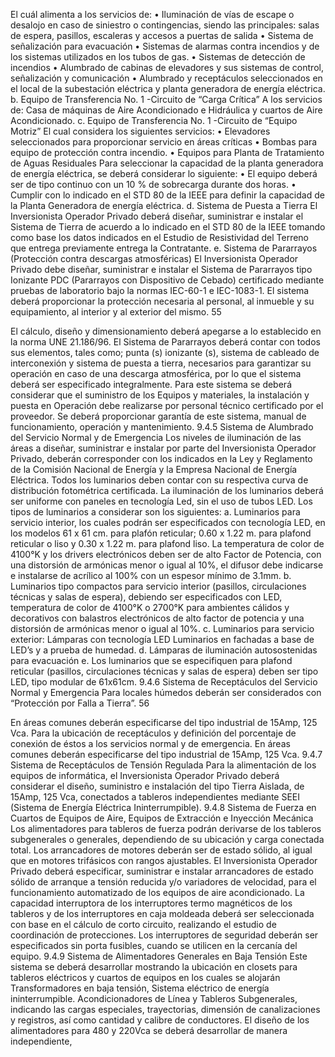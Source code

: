 El cuál alimenta a los servicios de:
• Iluminación de vías de escape o desalojo en caso de siniestro o contingencias, siendo las
principales: salas de espera, pasillos, escaleras y accesos a puertas de salida
• Sistema de señalización para evacuación
• Sistemas de alarmas contra incendios y de los sistemas utilizados en los tubos de gas.
• Sistemas de detección de incendios
• Alumbrado de cabinas de elevadores y sus sistemas de control, señalización y comunicación
• Alumbrado y receptáculos seleccionados en el local de la subestación eléctrica y planta
generadora de energía eléctrica.
b. Equipo de Transferencia No. 1 -Circuito de “Carga Crítica”
A los servicios de:
Casa de máquinas de Aire Acondicionado e Hidráulica y cuartos de Aire Acondicionado.
c. Equipo de Transferencia No. 1 -Circuito de “Equipo Motriz”
El cual considera los siguientes servicios:
• Elevadores seleccionados para proporcionar servicio en áreas críticas
• Bombas para equipo de protección contra incendio.
• Equipos para Planta de Tratamiento de Aguas Residuales
Para seleccionar la capacidad de la planta generadora de energía eléctrica, se deberá considerar lo
siguiente:
• El equipo deberá ser de tipo continuo con un 10 % de sobrecarga durante dos horas.
• Cumplir con lo indicado en el STD 80 de la IEEE para definir la capacidad de la Planta
Generadora de energía eléctrica.
d. Sistema de Puesta a Tierra
El Inversionista Operador Privado deberá diseñar, suministrar e instalar el Sistema de Tierra de
acuerdo a lo indicado en el STD 80 de la IEEE tomando como base los datos indicados en el Estudio
de Resistividad del Terreno que entrega previamente entrega la Contratante.
e. Sistema de Pararrayos (Protección contra descargas atmosféricas)
El Inversionista Operador Privado debe diseñar, suministrar e instalar el Sistema de Pararrayos tipo
Ionizante PDC (Pararrayos con Dispositivo de Cebado) certificado mediante pruebas de laboratorio
bajo la normas IEC-60-1 e IEC-1083-1. El sistema deberá proporcionar la protección necesaria al
personal, al inmueble y su equipamiento, al interior y al exterior del mismo.
55

El cálculo, diseño y dimensionamiento deberá apegarse a lo establecido en la norma UNE
21.186/96.
El Sistema de Pararrayos deberá contar con todos sus elementos, tales como; punta (s) ionizante
(s), sistema de cableado de interconexión y sistema de puesta a tierra, necesarios para garantizar su
operación en caso de una descarga atmosférica, por lo que el sistema deberá ser especificado
integralmente.
Para este sistema se deberá considerar que el suministro de los Equipos y materiales, la instalación
y puesta en Operación debe realizarse por personal técnico certificado por el proveedor.
Se deberá proporcionar garantía de este sistema, manual de funcionamiento, operación y
mantenimiento.
9.4.5 Sistema de Alumbrado del Servicio Normal y de Emergencia
Los niveles de iluminación de las áreas a diseñar, suministrar e instalar por parte del Inversionista
Operador Privado, deberán corresponder con los indicados en la Ley y Reglamento de la Comisión
Nacional de Energía y la Empresa Nacional de Energía Eléctrica. Todos los luminarios deben contar
con su respectiva curva de distribución fotométrica certificada.
La iluminación de los luminarios deberá ser uniforme con paneles en tecnología Led, sin el uso de
tubos LED.
Los tipos de luminarios a considerar son los siguientes:
a. Luminarios para servicio interior, los cuales podrán ser especificados con tecnología LED, en
los modelos 61 x 61 cm. para plafón reticular; 0.60 x 1.22 m. para plafond reticular o liso y
0.30 x 1.22 m. para plafond liso. La temperatura de color de 4100°K y los drivers
electrónicos deben ser de alto Factor de Potencia, con una distorsión de armónicas menor o
igual al 10%, el difusor debe indicarse e instalarse de acrílico al 100% con un espesor
mínimo de 3.1mm.
b. Luminarios tipo compactos para servicio interior (pasillos, circulaciones técnicas y salas de
espera), debiendo ser especificados con LED, temperatura de color de 4100°K o 2700°K
para ambientes cálidos y decorativos con balastros electrónicos de alto factor de potencia y
una distorsión de armónicas menor o igual al 10%.
c. Luminarios para servicio exterior:
Lámparas con tecnología LED
Luminarios en fachadas a base de LED’s y a prueba de humedad.
d. Lámparas de iluminación autosostenidas para evacuación
e. Los luminarios que se especifiquen para plafond reticular (pasillos, circulaciones técnicas y
salas de espera) deben ser tipo LED, tipo modular de 61x61cm.
9.4.6 Sistema de Receptáculos del Servicio Normal y Emergencia
Para locales húmedos deberán ser considerados con “Protección por Falla a Tierra”.
56

En áreas comunes deberán especificarse del tipo industrial de 15Amp, 125 Vca.
Para la ubicación de receptáculos y definición del porcentaje de conexión de éstos a los servicios
normal y de emergencia.
En áreas comunes deberán especificarse del tipo industrial de 15Amp, 125 Vca.
9.4.7 Sistema de Receptáculos de Tensión Regulada
Para la alimentación de los equipos de informática, el Inversionista Operador Privado deberá
considerar el diseño, suministro e instalación del tipo Tierra Aislada, de 15Amp, 125 Vca, conectados
a tableros independientes mediante SEEI (Sistema de Energía Eléctrica Ininterrumpible).
9.4.8 Sistema de Fuerza en Cuartos de Equipos de Aire, Equipos de Extracción e
Inyección Mecánica
Los alimentadores para tableros de fuerza podrán derivarse de los tableros subgenerales o
generales, dependiendo de su ubicación y carga conectada total.
Los arrancadores de motores deberán ser de estado sólido, al igual que en motores trifásicos con
rangos ajustables.
El Inversionista Operador Privado deberá especificar, suministrar e instalar arrancadores de estado
sólido de arranque a tensión reducida y/o variadores de velocidad, para el funcionamiento
automatizado de los equipos de aire acondicionado.
La capacidad interruptora de los interruptores termo magnéticos de los tableros y de los interruptores
en caja moldeada deberá ser seleccionada con base en el cálculo de corto circuito, realizando el
estudio de coordinación de protecciones.
Los interruptores de seguridad deberán ser especificados sin porta fusibles, cuando se utilicen en la
cercanía del equipo.
9.4.9 Sistema de Alimentadores Generales en Baja Tensión
Este sistema se deberá desarrollar mostrando la ubicación en closets para tableros eléctricos y
cuartos de equipos en los cuales se alojarán Transformadores en baja tensión, Sistema eléctrico de
energía ininterrumpible. Acondicionadores de Línea y Tableros Subgenerales, indicando las cargas
especiales, trayectorias, dimensión de canalizaciones y registros, así como cantidad y calibre de
conductores.
El diseño de los alimentadores para 480 y 220Vca se deberá desarrollar de manera independiente,
